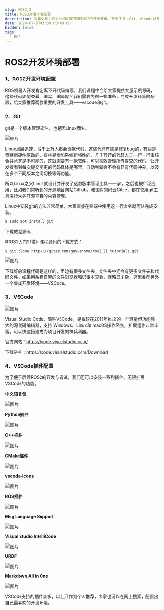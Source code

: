 ```yaml
---
slug: ROS2_5
title: ROS2开发环境部署
description: 这篇文章主要在介绍如何部署ROS2的开发环境，开发工具：Git，Vscode以及Vscode插件的配置
date: 2024-07-5T03:00:00+08:00
hidden: false 
tags:
  -	ROS
---
```

# ROS2开发环境部署

### 1、ROS2开发环境配置

ROS机器人开发肯定离不开代码编写，我们课程中会给大家提供大量示例源码，这些代码如何查看、编写、编译呢？我们需要先做一些准备，完成开发环境的配置，给大家推荐两款重要的开发工具——vscode和git。



### 2、Git

git是一个版本管理软件，也是因Linux而生。

![图片](https://mmbiz.qpic.cn/mmbiz_png/ZUHCFZqSZzvF0ZGdbKHLuhq6icqByaicKEGKSFvkjsABI2hUK6Skru8kksTibpPpvpH0cgZYDeORwyxjArTmTHvhg/640?wx_fmt=png&tp=webp&wxfrom=5&wx_lazy=1&wx_co=1)



Linux发展迅速，成千上万人都会贡献代码，这些代码有些是修复bug的，有些是贡献新硬件驱动的，有些是增加系统新特性的，几千万行的代码人工一行一行审核合并肯定是不可能的，这就需要有一款软件，可以高效管理所有提交的代码，让开发者看到每次提交变更的代码具体是哪里，自动判断会不会有已有代码冲突，以及在多个不同版本之间切换等等功能。



所以Linux之父Linus就设计并开发了这款版本管理工具——git，之后也被广泛应用，比如我们常听到的开源项目网站Github，和国内的码云Gitee，都在使用git工具进行众多开源项目的内容管理。



Linux中安装git的方法非常简单，大家直接在终端中使用这一行命令就可以完成安装。



```bash
$ sudo apt install git
```



下载教程源码



《ROS2入门21讲》课程源码的下载方式：



```bash
$ git clone https://gitee.com/guyuehome/ros2_21_tutorials.git
```



![图片](https://mmbiz.qpic.cn/mmbiz_png/ZUHCFZqSZzvF0ZGdbKHLuhq6icqByaicKEx0OWCYccSUTsVR48EHkK5lS5CZxrCTrIyib28vYzzyJjQJeIn35HOeg/640?wx_fmt=png&tp=webp&wxfrom=5&wx_lazy=1&wx_co=1)



下载好的课程代码是这样的，里边有很多文件夹，文件夹中还会有更多文件夹和代码文件，如果用系统自带的文件浏览器和记事本查看，就略显复杂，这里推荐另外一个集成开发环境——VSCode。



### 3、VSCode



![图片](https://mmbiz.qpic.cn/mmbiz_png/ZUHCFZqSZzvF0ZGdbKHLuhq6icqByaicKEQsMeIKpe8V9j99rZvicvpmKUQ8XSz09o0GDIa2H5yMf710a2SV4ZZFQ/640?wx_fmt=png&tp=webp&wxfrom=5&wx_lazy=1&wx_co=1)



Visual Studio Code，简称VSCode，是微软在2015年推出的一个轻量但功能强大的源代码编辑器，支持 Windows、Linux和 macOS操作系统，扩展组件非常丰富，可以快速搭建成为项目开发的神兵利器。



官方网站：https://code.visualstudio.com/

下载链接：https://code.visualstudio.com/Download



### 4、VSCode插件配置



为了便于后续ROS2的开发与调试，我们还可以安装一系列插件，无限扩展VSCode的功能。



**中文语言包**



![图片](https://mmbiz.qpic.cn/mmbiz_png/ZUHCFZqSZzvF0ZGdbKHLuhq6icqByaicKEmap9VnqOMmFQibUUvjlVe5o936OIHC26D22s6KV35r1lqsx7cL5KibFA/640?wx_fmt=png&tp=webp&wxfrom=5&wx_lazy=1&wx_co=1)



**Python插件**



![图片](https://mmbiz.qpic.cn/mmbiz_png/ZUHCFZqSZzvF0ZGdbKHLuhq6icqByaicKESlqaQx8YECr3hkPibyJibh5CDKPPl02X9EKHTT9Wt9iag2VF2RYlBYgkw/640?wx_fmt=png&tp=webp&wxfrom=5&wx_lazy=1&wx_co=1)



**C++插件**



![图片](https://mmbiz.qpic.cn/mmbiz_png/ZUHCFZqSZzvF0ZGdbKHLuhq6icqByaicKEaZZev3VasbaLfc8sKmriahwkNeWrAdCD6cpsxeKsch7ictje6E5AsC1g/640?wx_fmt=png&tp=webp&wxfrom=5&wx_lazy=1&wx_co=1)



**CMake插件**



![图片](https://mmbiz.qpic.cn/mmbiz_png/ZUHCFZqSZzvF0ZGdbKHLuhq6icqByaicKES0ANic2BgU3vUaFvia4qM9m8YzHeErkNe1ibYxgicsq31vaJYw17bug2cA/640?wx_fmt=png&tp=webp&wxfrom=5&wx_lazy=1&wx_co=1)



**vscode-icons**



![图片](https://mmbiz.qpic.cn/mmbiz_png/ZUHCFZqSZzvF0ZGdbKHLuhq6icqByaicKEib6jOKWj5zaKTk1Aheh1mr88HtYOdqb1hLhUhZ8R9lk4ickEmWuBn4Hw/640?wx_fmt=png&tp=webp&wxfrom=5&wx_lazy=1&wx_co=1)



**ROS插件**



![图片](https://mmbiz.qpic.cn/mmbiz_png/ZUHCFZqSZzvF0ZGdbKHLuhq6icqByaicKEeETH5LCpkiaux1LoiaB0z17cBOnqRPWTnl0IgXmMpSibzdR8tNch7C7XA/640?wx_fmt=png&tp=webp&wxfrom=5&wx_lazy=1&wx_co=1)



**Msg Language Support**



![图片](https://mmbiz.qpic.cn/mmbiz_png/ZUHCFZqSZzvF0ZGdbKHLuhq6icqByaicKEHVWL3FBxuWFicDjrqAbrMFGIsIIEu1ibMHK3kD2V5e1edaLM58YbV8pw/640?wx_fmt=png&tp=webp&wxfrom=5&wx_lazy=1&wx_co=1)



**Visual Studio IntelliCode**



![图片](https://mmbiz.qpic.cn/mmbiz_png/ZUHCFZqSZzvF0ZGdbKHLuhq6icqByaicKEDibPzBtZjgcsGUOmQXicDwetFYZ2MnlWTF62EqCW9LyrlVJkIxufXTfg/640?wx_fmt=png&tp=webp&wxfrom=5&wx_lazy=1&wx_co=1)



**URDF**



![图片](https://mmbiz.qpic.cn/mmbiz_png/ZUHCFZqSZzvF0ZGdbKHLuhq6icqByaicKEaicYP7FeZGicXLcSRurpt6RC2Tiaabjp4d09nhAtR2Pevgeb8XVAc7LYw/640?wx_fmt=png&tp=webp&wxfrom=5&wx_lazy=1&wx_co=1)



**Markdown All in One**



![图片](https://mmbiz.qpic.cn/mmbiz_png/ZUHCFZqSZzvF0ZGdbKHLuhq6icqByaicKEjPOjQsJ7X1DVVFDssb65Zsb79EicVNjRZCJiacTliaSyEnPnibE3vJtZPQ/640?wx_fmt=png&tp=webp&wxfrom=5&wx_lazy=1&wx_co=1)



VSCode支持的插件众多，以上只作为个人推荐，大家也可以在网上搜索，配置出自己最喜欢的开发环境。